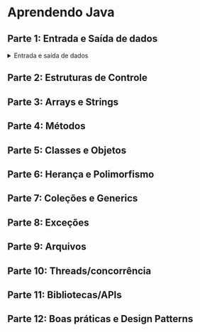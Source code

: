# Aprendendo Java

## Parte 1: Entrada e Saída de dados
<details>
    <summary>Entrada e saída de dados</summary>
    <ul>
        <li>Questão 1 (Idade em dias): Faça um algoritmo que leia a idade de uma pessoa expressa em anos, meses e dias e mostre-a expressa em dias. Leve em consideração o ano com 365 dias e o mês com 30. (Ex: 3 anos, 2 meses e 15 dias = 1170 dias.)</li><br>
        <li>Questão 2 (Média): Fazer um programa que imprima a média aritmética dos números 8,9 e 7. A média dos números 4, 5 e 6. A soma das duas médias. A média das médias.</li><br>
        <li>Questão 3 (Saldo com reajuste): Informar um saldo e imprimir o saldo com reajuste de 1%.</li><br>
        <li>Questão 4 (valor peças): Escrever um algoritmo que lê:<br>
            - a porcentagem do IPI a ser acrescido no valor das peças<br>
            - o código da peça 1, valor unitário da peça 1, quantidade de peças 1<br>
            - o código da peça 2, valor unitário da peça 2, quantidade de peças 2<br>
            O algoritmo deve calcular o valor total a ser pago e apresentar o resultado.<br>
            Fórmula : (valor1 * quant1 + valor2 * quant2) * (IPI/100 + 1)</li><br>
        <li>Questão 5 (SalarioMinimo): Crie um algoritmo que leia o valor do salário mínimo e o valor do salário de um usuário, calcule a quantidade de salários mínimos esse usuário ganha e imprima o resultado. (1SM=R$788,00)</li><br>
        <li>Questão 6 (AntecessorSucessor): Desenvolva um algoritmo em Java que leia um número inteiro e imprima o seu antecessor e seu sucessor.</li>
    </ul>
</details>

## Parte 2: Estruturas de Controle

## Parte 3: Arrays e Strings

## Parte 4: Métodos

## Parte 5: Classes e Objetos

## Parte 6: Herança e Polimorfismo

## Parte 7: Coleções e Generics

## Parte 8: Exceções

## Parte 9: Arquivos

## Parte 10: Threads/concorrência

## Parte 11: Bibliotecas/APIs

## Parte 12: Boas práticas e Design Patterns